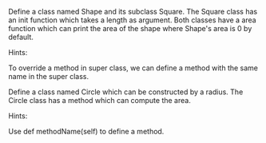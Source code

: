 Define a class named Shape and its subclass Square. The Square class has an init function which takes a length as argument. Both classes have a area function which can print the area of the shape where Shape's area is 0 by default.

Hints:

To override a method in super class, we can define a method with the same name in the super class.

Define a class named Circle which can be constructed by a radius. The Circle class has a method which can compute the area.

Hints:

Use def methodName(self) to define a method.
